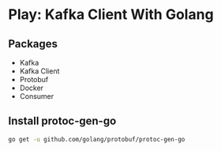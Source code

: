 # Play: Kafka Client With Golang

## Packages

- Kafka
- Kafka Client
- Protobuf
- Docker
- Consumer

## Install protoc-gen-go

```bash
go get -u github.com/golang/protobuf/protoc-gen-go
```

